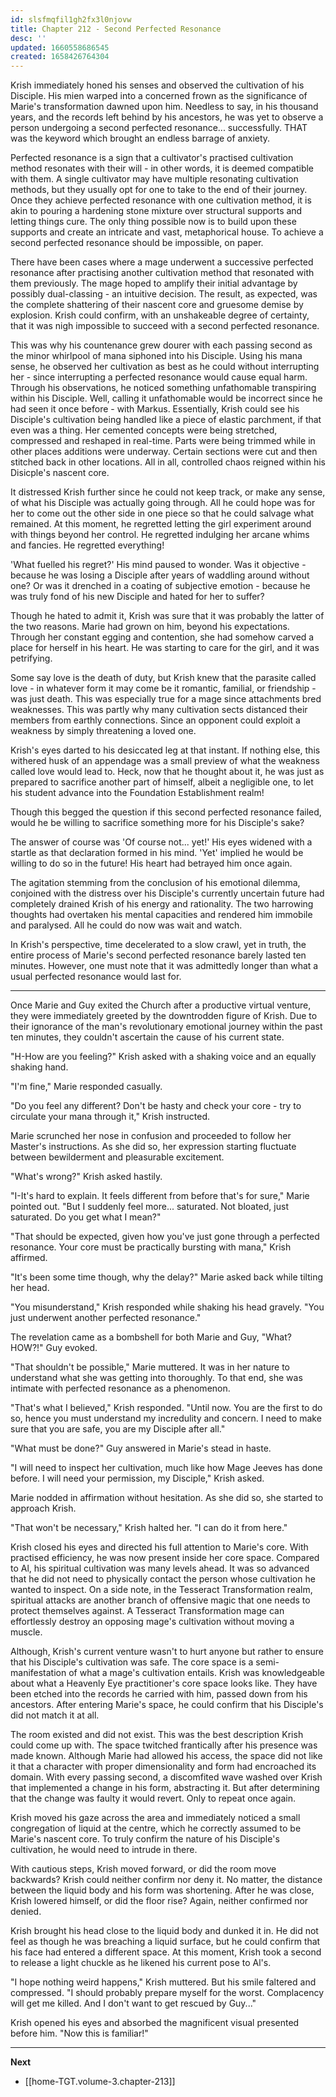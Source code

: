 ```yaml
---
id: slsfmqfil1gh2fx3l0njovw
title: Chapter 212 - Second Perfected Resonance
desc: ''
updated: 1660558686545
created: 1658426764304
---
```


Krish immediately honed his senses and observed the cultivation of his Disciple. His mien warped into a concerned frown as the significance of Marie's transformation dawned upon him. Needless to say, in his thousand years, and the records left behind by his ancestors, he was yet to observe a person undergoing a second perfected resonance... successfully. THAT was the keyword which brought an endless barrage of anxiety.

Perfected resonance is a sign that a cultivator's practised cultivation method resonates with their will - in other words, it is deemed compatible with them. A single cultivator may have multiple resonating cultivation methods, but they usually opt for one to take to the end of their journey. Once they achieve perfected resonance with one cultivation method, it is akin to pouring a hardening stone mixture over structural supports and letting things cure. The only thing possible now is to build upon these supports and create an intricate and vast, metaphorical house. To achieve a second perfected resonance should be impossible, on paper.

There have been cases where a mage underwent a successive perfected resonance after practising another cultivation method that resonated with them previously. The mage hoped to amplify their initial advantage by possibly dual-classing - an intuitive decision. The result, as expected, was the complete shattering of their nascent core and gruesome demise by explosion. Krish could confirm, with an unshakeable degree of certainty, that it was nigh impossible to succeed with a second perfected resonance.

This was why his countenance grew dourer with each passing second as the minor whirlpool of mana siphoned into his Disciple. Using his mana sense, he observed her cultivation as best as he could without interrupting her - since interrupting a perfected resonance would cause equal harm. Through his observations, he noticed something unfathomable transpiring within his Disciple. Well, calling it unfathomable would be incorrect since he had seen it once before - with Markus. Essentially, Krish could see his Disciple's cultivation being handled like a piece of elastic parchment, if that even was a thing. Her cemented concepts were being stretched, compressed and reshaped in real-time. Parts were being trimmed while in other places additions were underway. Certain sections were cut and then stitched back in other locations. All in all, controlled chaos reigned within his Disicple's nascent core.

It distressed Krish further since he could not keep track, or make any sense, of what his Disciple was actually going through. All he could hope was for her to come out the other side in one piece so that he could salvage what remained. At this moment, he regretted letting the girl experiment around with things beyond her control. He regretted indulging her arcane whims and fancies. He regretted everything!

'What fuelled his regret?' His mind paused to wonder. Was it objective - because he was losing a Disciple after years of waddling around without one? Or was it drenched in a coating of subjective emotion - because he was truly fond of his new Disciple and hated for her to suffer?

Though he hated to admit it, Krish was sure that it was probably the latter of the two reasons. Marie had grown on him, beyond his expectations. Through her constant egging and contention, she had somehow carved a place for herself in his heart. He was starting to care for the girl, and it was petrifying.

Some say love is the death of duty, but Krish knew that the parasite called love - in whatever form it may come be it romantic, familial, or friendship - was just death. This was especially true for a mage since attachments bred weaknesses. This was partly why many cultivation sects distanced their members from earthly connections. Since an opponent could exploit a weakness by simply threatening a loved one.

Krish's eyes darted to his desiccated leg at that instant. If nothing else, this withered husk of an appendage was a small preview of what the weakness called love would lead to. Heck, now that he thought about it, he was just as prepared to sacrifice another part of himself, albeit a negligible one, to let his student advance into the Foundation Establishment realm!

Though this begged the question if this second perfected resonance failed, would he be willing to sacrifice something more for his Disciple's sake?

The answer of course was 'Of course not... yet!' His eyes widened with a startle as that declaration formed in his mind. 'Yet' implied he would be willing to do so in the future! His heart had betrayed him once again.

The agitation stemming from the conclusion of his emotional dilemma, conjoined with the distress over his Disciple's currently uncertain future had completely drained Krish of his energy and rationality. The two harrowing thoughts had overtaken his mental capacities and rendered him immobile and paralysed. All he could do now was wait and watch.

In Krish's perspective, time decelerated to a slow crawl, yet in truth, the entire process of Marie's second perfected resonance barely lasted ten minutes. However, one must note that it was admittedly longer than what a usual perfected resonance would last for.

____

Once Marie and Guy exited the Church after a productive virtual venture, they were immediately greeted by the downtrodden figure of Krish. Due to their ignorance of the man's revolutionary emotional journey within the past ten minutes, they couldn't ascertain the cause of his current state.

"H-How are you feeling?" Krish asked with a shaking voice and an equally shaking hand.

"I'm fine," Marie responded casually.

"Do you feel any different? Don't be hasty and check your core - try to circulate your mana through it," Krish instructed.

Marie scrunched her nose in confusion and proceeded to follow her Master's instructions. As she did so, her expression starting fluctuate between bewilderment and pleasurable excitement.

"What's wrong?" Krish asked hastily.

"I-It's hard to explain. It feels different from before that's for sure," Marie pointed out. "But I suddenly feel more... saturated. Not bloated, just saturated. Do you get what I mean?"

"That should be expected, given how you've just gone through a perfected resonance. Your core must be practically bursting with mana," Krish affirmed.

"It's been some time though, why the delay?" Marie asked back while tilting her head.

"You misunderstand," Krish responded while shaking his head gravely. "You just underwent another perfected resonance."

The revelation came as a bombshell for both Marie and Guy, "What? HOW?!" Guy evoked.

"That shouldn't be possible," Marie muttered. It was in her nature to understand what she was getting into thoroughly. To that end, she was intimate with perfected resonance as a phenomenon.

"That's what I believed," Krish responded. "Until now. You are the first to do so, hence you must understand my incredulity and concern. I need to make sure that you are safe, you are my Disciple after all."

"What must be done?" Guy answered in Marie's stead in haste.

"I will need to inspect her cultivation, much like how Mage Jeeves has done before. I will need your permission, my Disciple," Krish asked.

Marie nodded in affirmation without hesitation. As she did so, she started to approach Krish.

"That won't be necessary," Krish halted her. "I can do it from here."

Krish closed his eyes and directed his full attention to Marie's core. With practised efficiency, he was now present inside her core space. Compared to Al, his spiritual cultivation was many levels ahead. It was so advanced that he did not need to physically contact the person whose cultivation he wanted to inspect. On a side note, in the Tesseract Transformation realm, spiritual attacks are another branch of offensive magic that one needs to protect themselves against. A Tesseract Transformation mage can effortlessly destroy an opposing mage's cultivation without moving a muscle.

Although, Krish's current venture wasn't to hurt anyone but rather to ensure that his Disciple's cultivation was safe. The core space is a semi-manifestation of what a mage's cultivation entails. Krish was knowledgeable about what a Heavenly Eye practitioner's core space looks like. They have been etched into the records he carried with him, passed down from his ancestors. After entering Marie's space, he could confirm that his Disciple's did not match it at all.

The room existed and did not exist. This was the best description Krish could come up with. The space twitched frantically after his presence was made known. Although Marie had allowed his access, the space did not like it that a character with proper dimensionality and form had encroached its domain. With every passing second, a discomfited wave washed over Krish that implemented a change in his form, abstracting it. But after determining that the change was faulty it would revert. Only to repeat once again.

Krish moved his gaze across the area and immediately noticed a small congregation of liquid at the centre, which he correctly assumed to be Marie's nascent core. To truly confirm the nature of his Disciple's cultivation, he would need to intrude in there.

With cautious steps, Krish moved forward, or did the room move backwards? Krish could neither confirm nor deny it. No matter, the distance between the liquid body and his form was shortening. After he was close, Krish lowered himself, or did the floor rise? Again, neither confirmed nor denied.

Krish brought his head close to the liquid body and dunked it in. He did not feel as though he was breaching a liquid surface, but he could confirm that his face had entered a different space. At this moment, Krish took a second to release a light chuckle as he likened his current pose to Al's.

"I hope nothing weird happens," Krish muttered. But his smile faltered and compressed. "I should probably prepare myself for the worst. Complacency will get me killed. And I don't want to get rescued by Guy..."

Krish opened his eyes and absorbed the magnificent visual presented before him. "Now this is familiar!"

____

**Next**
* [[home-TGT.volume-3.chapter-213]]